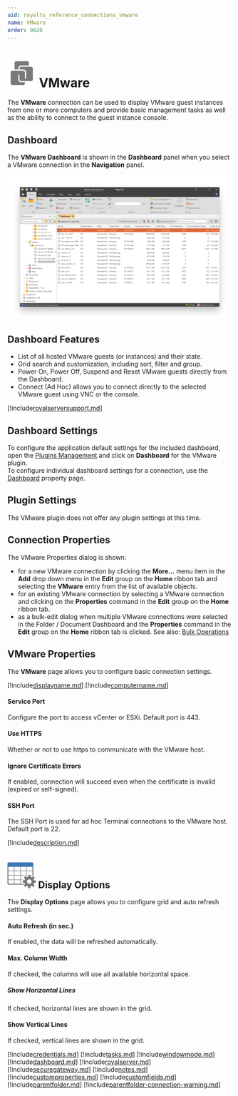 ```yaml
---
uid: royalts_reference_connections_vmware
name: VMware
order: 9820
---
```


# ![](/r2022/images/RoyalTS/Plugins/Connections/VMware/SVG_PluginIcon_32.svg#img_header) VMware
The **VMware** connection can be used to display VMware guest instances from one or more computers and provide basic management tasks as well as the ability to connect to the guest instance console.

## Dashboard
The **VMware Dashboard** is shown in the **Dashboard** panel when you select a VMware connection in the **Navigation** panel.

![VMware_Dashboard](/r2022/images/RoyalTS/Plugins/Connections/VMware/vmware_dashboard.png)

## Dashboard Features
- List of all hosted VMware guests (or instances) and their state.
- Grid search and customization, including sort, filter and group.
- Power On, Power Off, Suspend and Reset VMware guests directly from the Dashboard.
- Connect (Ad Hoc) allows you to connect directly to the selected VMware guest using VNC or the console.

[!include[royalserversupport.md](~/royalts/_shared/royalserversupport.md)]

## Dashboard Settings
To configure the application default settings for the included dashboard, open the [Plugins Management](xref:royalts_intro_plugins) and click on **Dashboard** for the VMware plugin.  
To configure individual dashboard settings for a connection, use the [Dashboard](#dashboard) property page.

## Plugin Settings
The VMware plugin does not offer any plugin settings at this time.

## Connection Properties
The VMware Properties dialog is shown:
- for a new VMware connection by clicking the **More...** menu item in the **Add** drop down menu in the **Edit** group on the **Home** ribbon tab and selecting the **VMware** entry from the list of available objects.
- for an existing VMware connection by selecting a VMware connection and clicking on the **Properties** command in the **Edit** group on the **Home** ribbon tab.
- as a bulk-edit dialog when multiple VMware connections were selected in the Folder / Document Dashboard and the **Properties** command in the **Edit** group on the **Home** ribbon tab is clicked. See also: [Bulk Operations](xref:royalts_tutorials_bulk)

## VMware Properties
The **VMware** page allows you to configure basic connection settings.

[!include[displayname.md](~/royalts/_shared/displayname.md)]
[!include[computername.md](~/royalts/_shared/computername.md)]

#### Service Port
Configure the port to access vCenter or ESXi. Default port is 443.

#### Use HTTPS
Whether or not to use https to communicate with the VMware host.

#### Ignore Certificate Errors
If enabled, connection will succeed even when the certificate is invalid (expired or self-signed).

#### SSH Port
The SSH Port is used for ad hoc Terminal connections to the VMware host. Default port is 22.

[!include[description.md](~/royalts/_shared/description.md)]

## ![](/r2022/images/RoyalTS/Plugins/Connections/VMware/SVG_PageDisplayOptions_32.svg#img_header) Display Options
The **Display Options** page allows you to configure grid and auto refresh settings.

#### Auto Refresh (in sec.)
If enabled, the data will be refreshed automatically.

#### Max. Column Width
If checked, the columns will use all available horizontal space.

##### Show Horizontal Lines
If checked, horizontal lines are shown in the grid.

#### Show Vertical Lines
If checked, vertical lines are shown in the grid.

[!include[credentials.md](~/royalts/_shared/credentials.md)]
[!include[tasks.md](~/royalts/_shared/tasks.md)]
[!include[windowmode.md](~/royalts/_shared/windowmode.md)]
[!include[dashboard.md](~/royalts/_shared/dashboard.md)]
[!include[royalserver.md](~/royalts/_shared/royalserver.md)]
[!include[securegateway.md](~/royalts/_shared/securegateway.md)]
[!include[notes.md](~/royalts/_shared/notes.md)]
[!include[customproperties.md](~/royalts/_shared/customproperties.md)]
[!include[customfields.md](~/royalts/_shared/customfields.md)]
[!include[parentfolder.md](~/royalts/_shared/parentfolder.md)]
[!include[parentfolder-connection-warning.md](~/royalts/_shared/parentfolder-connection-warning.md)]
